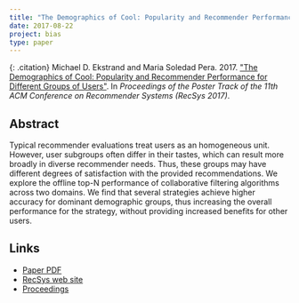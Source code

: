 ```yaml
---
title: "The Demographics of Cool: Popularity and Recommender Performance for Different Groups of Users"
date: 2017-08-22
project: bias
type: paper
---
```


{: .citation}
Michael D. Ekstrand and Maria Soledad Pera. 2017. ["The Demographics of Cool: Popularity and Recommender Performance for Different Groups of Users"](#). In <cite>Proceedings of the Poster Track of the 11th ACM Conference on Recommender Systems (RecSys 2017)</cite>.

## Abstract

Typical recommender evaluations treat users as an homogeneous unit. However, user subgroups often differ in their tastes, which can result more broadly in diverse recommender needs. Thus, these groups may have different degrees of satisfaction with the provided recommendations. We explore the offline top-N performance of collaborative filtering algorithms across two domains. We find that several strategies achieve higher accuracy for dominant demographic groups, thus increasing the overall performance for the strategy, without providing increased benefits for other users.

## Links

* [Paper PDF](http://ceur-ws.org/Vol-1905/recsys2017_poster20.pdf)
* [RecSys web site](https://recsys.acm.org/recsys17/)
* [Proceedings](http://ceur-ws.org/Vol-1905/)